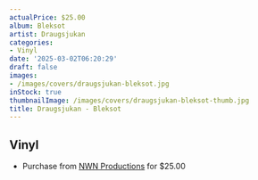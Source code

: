 ```yaml
---
actualPrice: $25.00
album: Bleksot
artist: Draugsjukan
categories:
- Vinyl
date: '2025-03-02T06:20:29'
draft: false
images:
- /images/covers/draugsjukan-bleksot.jpg
inStock: true
thumbnailImage: /images/covers/draugsjukan-bleksot-thumb.jpg
title: Draugsjukan - Bleksot
---
```


## Vinyl
* Purchase from [NWN Productions](http://shop.nwnprod.com/index.php?route=product/product&path=75&product_id=56689&sort=pd.name&order=ASC) for $25.00
